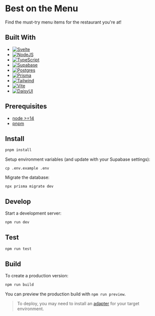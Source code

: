 # Best on the Menu

Find the must-try menu items for the restaurant you're at!

## Built With

* [![Svelte][Svelte-img]][Svelte-url]
* [![NodeJS][Nodejs-img]][Nodejs-url]
* [![TypeScript][Typescript-img]][Typescript-url]
* [![Supabase][Supabase-img]][Supabase-url]
* [![Postgres][Postgres-img]][Postgres-url]
* [![Prisma][Prisma-img]][Prisma-url]
* [![Tailwind][Tailwind-img]][Tailwind-url]
* [![Vite][Vite-img]][Vite-url]
* [![DaisyUI][DaisyUI-img]][DaisyUI-url]

## Prerequisites
- [node >=14](https://nodejs.org/en/download)
- [pnpm](https://pnpm.io/installation)

## Install

```bash
pnpm install
```

Setup environment variables (and update with your Supabase settings):
```
cp .env.example .env
```

Migrate the database:
```
npx prisma migrate dev
```

## Develop

Start a development server:

```bash
npm run dev
```

## Test

```bash
npm run test
```

## Build

To create a production version:

```bash
npm run build
```

You can preview the production build with `npm run preview`.

> To deploy, you may need to install an [adapter](https://kit.svelte.dev/docs/adapters) for your target environment.

<!-- https://www.markdownguide.org/basic-syntax/#reference-style-links -->
[Svelte-url]: https://kit.svelte.dev/
[Svelte-img]: https://img.shields.io/badge/Svelte-4A4A55?style=for-the-badge&logo=svelte&logoColor=FF3E00
[Supabase-url]: https://supabase.com/ 
[Supabase-img]: https://img.shields.io/badge/Supabase-3ECF8E?style=for-the-badge&logo=supabase&logoColor=white
[Nodejs-url]: https://nodejs.org/en
[Nodejs-img]: https://img.shields.io/badge/node.js-6DA55F?style=for-the-badge&logo=node.js&logoColor=white
[Typescript-url]: https://www.typescriptlang.org/
[Typescript-img]: https://img.shields.io/badge/typescript-%23007ACC.svg?style=for-the-badge&logo=typescript&logoColor=white
[Postgres-url]: https://www.postgresql.org/
[Postgres-img]: https://img.shields.io/badge/postgres-%23316192.svg?style=for-the-badge&logo=postgresql&logoColor=white
[Prisma-url]: https://www.prisma.io/
[Prisma-img]: https://img.shields.io/badge/Prisma-3982CE?style=for-the-badge&logo=Prisma&logoColor=white
[Tailwind-url]: https://tailwindcss.com/
[Tailwind-img]: https://img.shields.io/badge/tailwindcss-%2338B2AC.svg?style=for-the-badge&logo=tailwind-css&logoColor=white
[Vite-url]: https://vitejs.dev/
[Vite-img]: https://img.shields.io/badge/vite-%23646CFF.svg?style=for-the-badge&logo=vite&logoColor=white
[DaisyUI-url]: https://daisyui.com/
[DaisyUI-img]: https://img.shields.io/badge/daisyui-5A0EF8?style=for-the-badge&logo=daisyui&logoColor=white
